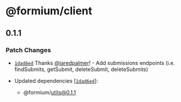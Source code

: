 # @formium/client

## 0.1.1
### Patch Changes



- [`1dad6ed`](https://github.com/formium/formium/commit/1dad6ed80313088e7d853167b7a31e337d81d2a0) Thanks [@jaredpalmer](https://github.com/jaredpalmer)! - Add submissions endpoints (i.e. findSubmits, getSubmit, deleteSubmit, deleteSubmits)

- Updated dependencies [[`1dad6ed`](https://github.com/formium/formium/commit/1dad6ed80313088e7d853167b7a31e337d81d2a0)]:
  - @formium/utils@0.1.1
